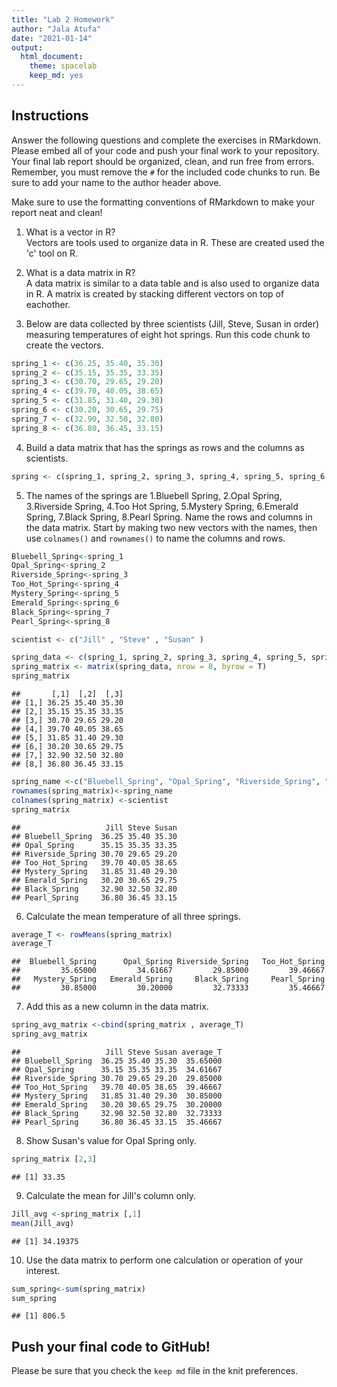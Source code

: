 ```yaml
---
title: "Lab 2 Homework"
author: "Jala Atufa"
date: "2021-01-14"
output:
  html_document: 
    theme: spacelab
    keep_md: yes
---
```


## Instructions
Answer the following questions and complete the exercises in RMarkdown. Please embed all of your code and push your final work to your repository. Your final lab report should be organized, clean, and run free from errors. Remember, you must remove the `#` for the included code chunks to run. Be sure to add your name to the author header above.  

Make sure to use the formatting conventions of RMarkdown to make your report neat and clean!  

1. What is a vector in R?  
Vectors are tools used to organize data in R. These are created used the 'c' tool on R.

2. What is a data matrix in R?  
A data matrix is similar to a data table and is also used to organize data in R. 
A matrix is created by stacking different vectors on top of eachother. 

3. Below are data collected by three scientists (Jill, Steve, Susan in order) measuring temperatures of eight hot springs. Run this code chunk to create the vectors.  

```r
spring_1 <- c(36.25, 35.40, 35.30)
spring_2 <- c(35.15, 35.35, 33.35)
spring_3 <- c(30.70, 29.65, 29.20)
spring_4 <- c(39.70, 40.05, 38.65)
spring_5 <- c(31.85, 31.40, 29.30)
spring_6 <- c(30.20, 30.65, 29.75)
spring_7 <- c(32.90, 32.50, 32.80)
spring_8 <- c(36.80, 36.45, 33.15)
```
4. Build a data matrix that has the springs as rows and the columns as scientists.  

```r
spring <- c(spring_1, spring_2, spring_3, spring_4, spring_5, spring_6, spring_7, spring_8)
```

5. The names of the springs are 1.Bluebell Spring, 2.Opal Spring, 3.Riverside Spring, 4.Too Hot Spring, 5.Mystery Spring, 6.Emerald Spring, 7.Black Spring, 8.Pearl Spring. Name the rows and columns in the data matrix. Start by making two new vectors with the names, then use `colnames()` and `rownames()` to name the columns and rows.


```r
Bluebell_Spring<-spring_1
Opal_Spring<-spring_2
Riverside_Spring<-spring_3
Too_Hot_Spring<-spring_4
Mystery_Spring<-spring_5
Emerald_Spring<-spring_6
Black_Spring<-spring_7
Pearl_Spring<-spring_8

scientist <- c("Jill" , "Steve" , "Susan" )

spring_data <- c(spring_1, spring_2, spring_3, spring_4, spring_5, spring_6, spring_7, spring_8)
spring_matrix <- matrix(spring_data, nrow = 8, byrow = T)
spring_matrix
```

```
##       [,1]  [,2]  [,3]
## [1,] 36.25 35.40 35.30
## [2,] 35.15 35.35 33.35
## [3,] 30.70 29.65 29.20
## [4,] 39.70 40.05 38.65
## [5,] 31.85 31.40 29.30
## [6,] 30.20 30.65 29.75
## [7,] 32.90 32.50 32.80
## [8,] 36.80 36.45 33.15
```

```r
spring_name <-c("Bluebell_Spring", "Opal_Spring", "Riverside_Spring", "Too_Hot_Spring", "Mystery_Spring", "Emerald_Spring", "Black_Spring", "Pearl_Spring")
rownames(spring_matrix)<-spring_name
colnames(spring_matrix) <-scientist
spring_matrix
```

```
##                   Jill Steve Susan
## Bluebell_Spring  36.25 35.40 35.30
## Opal_Spring      35.15 35.35 33.35
## Riverside_Spring 30.70 29.65 29.20
## Too_Hot_Spring   39.70 40.05 38.65
## Mystery_Spring   31.85 31.40 29.30
## Emerald_Spring   30.20 30.65 29.75
## Black_Spring     32.90 32.50 32.80
## Pearl_Spring     36.80 36.45 33.15
```
6. Calculate the mean temperature of all three springs.

```r
average_T <- rowMeans(spring_matrix)
average_T
```

```
##  Bluebell_Spring      Opal_Spring Riverside_Spring   Too_Hot_Spring 
##         35.65000         34.61667         29.85000         39.46667 
##   Mystery_Spring   Emerald_Spring     Black_Spring     Pearl_Spring 
##         30.85000         30.20000         32.73333         35.46667
```
7. Add this as a new column in the data matrix.  

```r
spring_avg_matrix <-cbind(spring_matrix , average_T)
spring_avg_matrix
```

```
##                   Jill Steve Susan average_T
## Bluebell_Spring  36.25 35.40 35.30  35.65000
## Opal_Spring      35.15 35.35 33.35  34.61667
## Riverside_Spring 30.70 29.65 29.20  29.85000
## Too_Hot_Spring   39.70 40.05 38.65  39.46667
## Mystery_Spring   31.85 31.40 29.30  30.85000
## Emerald_Spring   30.20 30.65 29.75  30.20000
## Black_Spring     32.90 32.50 32.80  32.73333
## Pearl_Spring     36.80 36.45 33.15  35.46667
```
8. Show Susan's value for Opal Spring only.

```r
spring_matrix [2,3]
```

```
## [1] 33.35
```
9. Calculate the mean for Jill's column only.  

```r
Jill_avg <-spring_matrix [,1]
mean(Jill_avg)
```

```
## [1] 34.19375
```

10. Use the data matrix to perform one calculation or operation of your interest.

```r
sum_spring<-sum(spring_matrix)
sum_spring
```

```
## [1] 806.5
```
## Push your final code to GitHub!
Please be sure that you check the `keep md` file in the knit preferences.  
